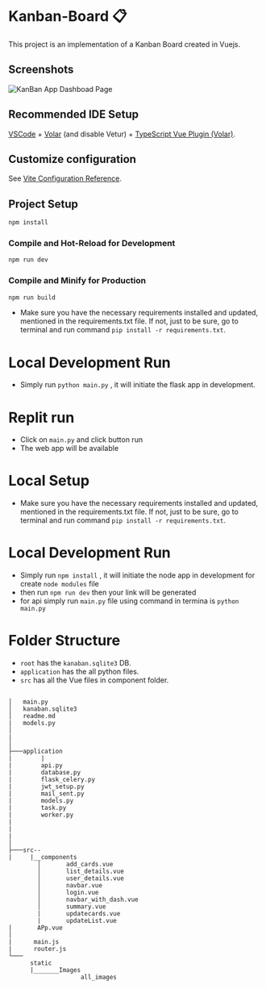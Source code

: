 <!-- @format -->

# Kanban-Board 📋

This project is an implementation of a Kanban Board created in Vuejs.

## Screenshots  
![KanBan App Dashboad Page](https://github.com/DeveshVishnoi/Kanban_V_2/blob/main/static/dashboard.png, "Dashboad Page")

## Recommended IDE Setup

[VSCode](https://code.visualstudio.com/) + [Volar](https://marketplace.visualstudio.com/items?itemName=Vue.volar) (and disable Vetur) + [TypeScript Vue Plugin (Volar)](https://marketplace.visualstudio.com/items?itemName=Vue.vscode-typescript-vue-plugin).

## Customize configuration

See [Vite Configuration Reference](https://vitejs.dev/config/).

## Project Setup

```sh
npm install
```

### Compile and Hot-Reload for Development

```sh
npm run dev
```

### Compile and Minify for Production

```sh
npm run build
```

- Make sure you have the necessary requirements installed and updated, mentioned in the requirements.txt file. If not, just to be sure, go to terminal and run command `pip install -r requirements.txt`.


# Local Development Run

- Simply run `python main.py` , it will initiate the flask app in development.

# Replit run

- Click on `main.py` and click button run
- The web app will be available

# Local Setup

- Make sure you have the necessary requirements installed and updated, mentioned in the requirements.txt file. If not, just to be sure, go to terminal and run command `pip install -r requirements.txt`.

# Local Development Run

- Simply run `npm install` , it will initiate the node app in development for create `node modules` file
- then run `npm run dev` then your link will be generated
- for api simply run `main.py` file using command in termina is `python main.py`



# Folder Structure

- `root` has the `kanaban.sqlite3` DB.
- `application` has the all python files.
- `src` has all the Vue  files in component folder.

```

│   main.py
│   kanaban.sqlite3
│   readme.md
|   models.py
│
|
│
├───application
|        |
|        api.py
|        database.py
|        flask_celery.py
|        jwt_setup.py
|        mail_sent.py
|        models.py
|        task.py
|        worker.py
|
|
|
│
├───src--
|     |__components
        │       add_cards.vue
        │       list_details.vue
        │       user_details.vue
        │       navbar.vue
        │       login.vue
        │       navbar_with_dash.vue
        │       summary.vue
        |       updatecards.vue
        |       updateList.vue
|       APp.vue
│
|      main.js
|      router.js
└───    
      static
      |_______Images
                    all_images
        
```
